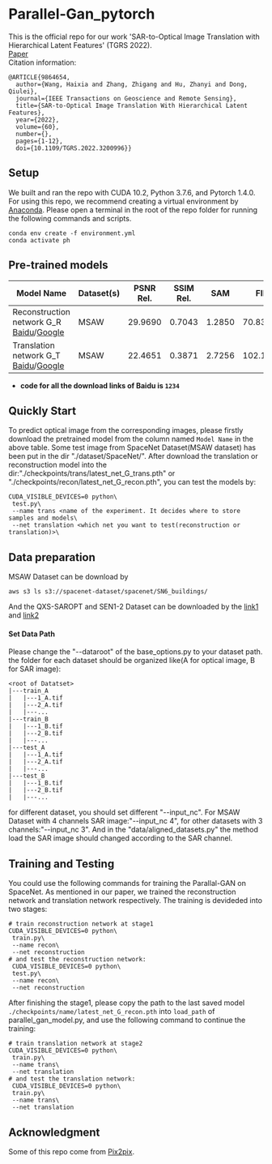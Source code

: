 # Parallel-Gan_pytorch
This is the official repo for our work 'SAR-to-Optical Image Translation with Hierarchical Latent Features' (TGRS 2022).  
[Paper](https://https://ieeexplore.ieee.org/document/9864654)  
Citation information:  
```
@ARTICLE{9864654,
  author={Wang, Haixia and Zhang, Zhigang and Hu, Zhanyi and Dong, Qiulei},
  journal={IEEE Transactions on Geoscience and Remote Sensing}, 
  title={SAR-to-Optical Image Translation With Hierarchical Latent Features}, 
  year={2022},
  volume={60},
  number={},
  pages={1-12},
  doi={10.1109/TGRS.2022.3200996}}
```

## Setup
We built and ran the repo with CUDA 10.2, Python 3.7.6, and Pytorch 1.4.0. For using this repo, we recommend creating a virtual environment by [Anaconda](https://www.anaconda.com/products/individual). Please open a terminal in the root of the repo folder for running the following commands and scripts.
```
conda env create -f environment.yml
conda activate ph
```

## Pre-trained models
|Model Name|Dataset(s)|PSNR Rel.|SSIM Rel.|SAM|FID|
|----------|----------|--------|-------|----|-------|
|Reconstruction network G_R [Baidu](https://pan.baidu.com/s/10udDJaswX44SXg11a-Vn8Q?pwd=1234)/[Google](https://drive.google.com/file/d/13nKYFD2o7tyoV_K92hrMb11x0HayI4mD/view?usp=share_link)|MSAW|29.9690|0.7043|1.2850|70.8376|
|Translation network G_T [Baidu](https://pan.baidu.com/s/1Flie7J8K04oWeu0k8zCpqw?pwd=1234)/[Google](https://drive.google.com/file/d/1PcGqallpb8VOw3cXhUqNXg1WjAaB3QUl/view?usp=share_link)|MSAW|22.4651|0.3871|2.7256|102.1934|

* **code for all the download links of Baidu is `1234`**
## Quickly Start
To predict optical image from the corresponding images, please firstly download the pretrained model from the column named `Model Name` in the above table. Some test image from SpaceNet Dataset(MSAW dataset) has been put in the dir "./dataset/SpaceNet/". After download the translation or reconstruction model into the dir:"./checkpoints/trans/latest_net_G_trans.pth" or "./checkpoints/recon/latest_net_G_recon.pth", you can test the models by:
```
CUDA_VISIBLE_DEVICES=0 python\
 test.py\
 --name trans <name of the experiment. It decides where to store samples and models\
 --net translation <which net you want to test(reconstruction or translation)>\
 ```
## Data preparation
MSAW Dataset can be download by
```
aws s3 ls s3://spacenet-dataset/spacenet/SN6_buildings/
```
And the QXS-SAROPT and SEN1-2 Dataset can be downloaded by the [link1](https://github.com/yaoxu008/QXS-SAROPT) and [link2](https://mediatum.ub.tum.de/1436631)
#### Set Data Path
Please change the "--dataroot" of the base_options.py to your dataset path. 
the folder for each dataset should be organized like(A for optical image, B for SAR image):
```
<root of Datatset>
|---train_A
|   |---1_A.tif
|   |---2_A.tif
|   |---...
|---train_B
|   |---1_B.tif
|   |---2_B.tif
|   |---...
|---test_A
|   |---1_A.tif
|   |---2_A.tif
|   |---...
|---test_B
|   |---1_B.tif
|   |---2_B.tif
|   |---...
```

for different dataset, you should set different "--input_nc". For MSAW Dataset with 4 channels SAR image:"--input_nc 4", for other datasets with 3 channels:"--input_nc 3". And in the "data/aligned_datasets.py" the method load the SAR image should changed according to the SAR channel.
## Training and Testing
You could use the following commands for training the Parallal-GAN on SpaceNet. As mentioned in our paper, we trained the reconstruction network and translation network respectively. The training is devideded into two stages:
```
# train reconstruction network at stage1
CUDA_VISIBLE_DEVICES=0 python\
 train.py\
 --name recon\
 --net reconstruction
# and test the reconstruction network:
 CUDA_VISIBLE_DEVICES=0 python\
 test.py\
 --name recon\
 --net reconstruction
```
After finishing the stage1, please copy the path to the last saved model `./checkpoints/name/latest_net_G_recon.pth` into `load_path` of parallel_gan_model.py, and use the following command to continue the training:
```
# train translation network at stage2
CUDA_VISIBLE_DEVICES=0 python\
 train.py\
 --name trans\
 --net translation
# and test the translation network:
 CUDA_VISIBLE_DEVICES=0 python\
 train.py\
 --name trans\
 --net translation
 ```

## Acknowledgment
Some of this repo come from [Pix2pix](https://github.com/junyanz/pytorch-CycleGAN-and-pix2pix).
